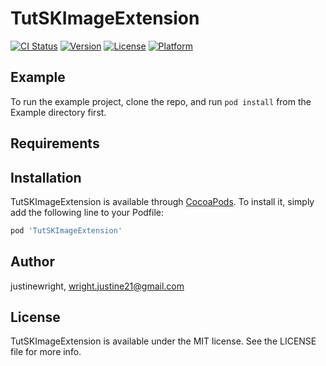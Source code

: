 # TutSKImageExtension

[![CI Status](https://img.shields.io/travis/justinewright/TutSKImageExtension.svg?style=flat)](https://travis-ci.org/justinewright/TutSKImageExtension)
[![Version](https://img.shields.io/cocoapods/v/TutSKImageExtension.svg?style=flat)](https://cocoapods.org/pods/TutSKImageExtension)
[![License](https://img.shields.io/cocoapods/l/TutSKImageExtension.svg?style=flat)](https://cocoapods.org/pods/TutSKImageExtension)
[![Platform](https://img.shields.io/cocoapods/p/TutSKImageExtension.svg?style=flat)](https://cocoapods.org/pods/TutSKImageExtension)

## Example

To run the example project, clone the repo, and run `pod install` from the Example directory first.

## Requirements

## Installation

TutSKImageExtension is available through [CocoaPods](https://cocoapods.org). To install
it, simply add the following line to your Podfile:

```ruby
pod 'TutSKImageExtension'
```

## Author

justinewright, wright.justine21@gmail.com

## License

TutSKImageExtension is available under the MIT license. See the LICENSE file for more info.
